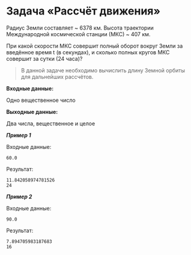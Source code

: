 # Задача «Рассчёт движения»

Радиус Земли составляет ~ 6378 км. Высота траектории Международной космической станции (МКС) ~ 407 км.

При какой скорости МКС совершит полный оборот вокруг Земли за введённое время t (в секундах), и сколько полных кругов
МКС совершит за сутки (24 часа)?

> В данной задаче необходимо вычислить длину Земной орбиты для дальнейших рассчётов.

**Входные данные:**

Одно вещественное число

**Выходные данные:**

Два числа, вещественное и целое

**_Пример 1_**

Входные данные:

```
60.0
```

Результат:

```
11.842058974781526
24
```

**_Пример 2_**

Входные данные:

```
90.0
```

Результат:

```
7.894705983187683
16
```
